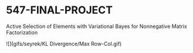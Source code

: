 # 547-FINAL-PROJECT
Active Selection of Elements with Variational Bayes for Nonnegative Matrix Factorization

![](gifs/seyrek/KL Divergence/Max Row-Col.gif)
